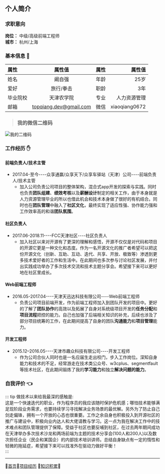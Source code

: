## 个人简介

### 求职意向  

**岗位：** 中级/高级前端工程师  
**城市：** 杭州/上海  

### 基本信息 :tada:

| 属性 | 属性值 | 属性 | 属性值 |
| :--------- | :-----------------: | :---------: | -----------------: |
| 姓名   | 阚自强 | 年龄 | 25岁 | 
| 爱好   | 旅行/拳击| 职龄 | 3年 |
| 毕业院校   | 天津农学院 | 专业 | 人力资源管理 |
| 邮箱 | topqiang.dev@gmail.com | 微信 | xiaoqiang0672 |

>  ### 我的微信二维码  

![我的二维码](/code.jpeg)

### 工作经历 :raised_hand:

#### 前端负责人/技术主管  
* 2017.04-至今----众享通赢/众享天下/众享车驿站（天津）公司----前端负责人/技术主管  
    * 加入公司负责公司项目的整体架构，混合式app开发的探索与实践。同时也负责**团队组建**、**绩效考核**以及**薪酬设计**制定的相关工作，由于本身就是人力资源管理毕业的所以也借此机会和技术本身做了很好的有机结合。同时也在**团队管理**中融入了**社区文化**，最终实现了适应性强、协作能力强和工作效率高的和谐**团队氛围**。  
#### 社区负责人   
* 2017.06-2018.11----FCC天津社区----社区负责人  
    * 加入社区以来对开源有了更深的理解和感悟，开源不仅仅是对代码和项目的开源它更是一种文化和态度。作为一名开源文化的推广者希望可以把这份开源文化（创新、互助、互动、迭代、共享、开放、极致等）渗透到更多技术爱好者的工作和生活中。在此期间也多次参与讨论社区发展，并付出实践成功举办了多次技术交流和技术主题分享会。希望接下来可以更好地在社区里成长。
#### Web前端工程师  
* 2016.05-2017.04----天津天迅达科技有限公司----Web前端工程师  
    * 负责公司项目前端开发，作为前端工程师加入到团队开发的项目中。更好的了解了**团队协作**的高效以及拓展了自身对系统级项目开发的**任务分配**和**项目流程**把控的能力。自己也加强了后端相关知识的补充，后续也涉及了部分项目统筹的工作，在此期间提高了自身的团队**沟通能力**和**项目管理**能力。  
#### 开发工程师  
* 2015.12–2016.05----天津市趣众科技有限公司----开发工程师  
    * 作为公司合伙人同时也是一名应届生走出校门，步入工作岗位。深知自身能力和技术的不足，经常游走在技术类公众号、w3cplus、segmentfault等技术社区，在此期间锻炼了我的**学习能力**和独立**解决问题的能力**。

### 自我评价 :point_left:  
::: tip 做技术以来给我最深的感触是:  
这是一个快速迭代的职业，作为程序员的我应该随时保护危机感；哪怕技术能够满足现阶段业务需求，也要持续学习寻找解决业务场景的最优解。另外为了防止自己剑走偏锋，拥有一个开放的心态也很重要。工作之余自身也积极投入到开源社区的推广与建设中，积极向业内达人和大佬请教与学习。这一点为我在解决工作中的技术难点和团队管理提供了保障。受益于社区也要反哺到社区，在过去两年期间成功在天津举办多次技术沙龙和两场前端为主题的技术分享会(100人和200人)以及数次担任企业（民企和某国企）的内部技术培训讲师。总结自身缺点有一定的惰性和轻微的拖延症，希望接下来可以找准外在驱动力做好平衡！  
:::

-----
:ghost:[首页](/):clap:[项目经历](/project/) :punch:[知识积累](/knowledge/):100: